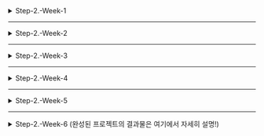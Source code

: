 <details>

<summary>Step-2.-Week-1</summary>
<div>
  
## 카카오 테크 캠퍼스 2단계 - FE - 1주차 클론 과제

</br>

## **과제명**
```
1. 쇼핑몰 웹사이트 탐색을 통한 페이지 구성
2. UI 컴포넌트의 명칭과 사용법 익히기
```

## **과제 설명**

✅**과제 1-1. 쇼핑몰 웹사이트 분석**
```
쇼핑몰 웹사이트를 탐색해 어떠한 페이지 구성을 가지고 있는지 체크합니다. 
대부분의 쇼핑몰은 다음의 페이지 구성을 가지고 있습니다.

- 메인 페이지
- 상품 검색 결과 페이지
- 개별 상품 상세 페이지
- 주문 목록 페이지
- 결제 페이지
- 결제 완료 페이지
- 장바구니 페이지
- ...

이와 같이 위의 서비스가 동작하는데 필수적인 페이지가 무엇이 있고, 해당 페이지에서 어떠한 기능이 구현되어야 하는지 작성하세요. 
그리고 어떠한 디렉터리 구조로 프로젝트를 진행할지 작성해주세요. (README.md 파일에 작성)
```

```
README.md의 예시 형식입니다. 아래를 참고해 작성해주세요. 
각 페이지마다 핵심 기능, 기능 상세 설명, 인터페이스 요구사항이 어떤 것이 있을지 고민해서 작성해주세요.

###예시

#페이지별 구성
1. 로그인 페이지
- 핵심 기능: 로그인 요청 및 사용자 로그인 정보 저장
- 기능 상세 설명: 이메일과 비밀번호를 이용해 로그인을 진행하고, 이에 대한 상태 처리를 합니다.
- 인터페이스 요구사항: 이메일 또는 비밀번호에 들어온 값이 적합하지 않은 경우 적절한 알림을 보냅니다. 
-- ...

#디렉터리 구조
- public
- src
- components
- hooks
- routes
- styles
- dto
- ...
```  
  
```
분석 내용 : https://bronzed-amount-986.notion.site/23-06-27-9504e5d99815443ba9e9842b445d14f2?pvs=4
```


✅**과제 1-2. 디렉터리 구조 설계**

<div align="center">
  
![image](https://github.com/rktdnjs/step2-FE-kakao-shop/assets/67001905/d739e72b-5e3c-49a0-a9b4-f83965b2ce1c)

</div>

| 디렉터리 명   | 기능 |
| ------------- | ------------------------------------------------------------------------------------------------------- |
| node_modules  |	현재 프로젝트에 포함된 라이브러리들이 설치되어 있는 폴더 |
| public        |	index.html 파일, favicon 또는 기타 정적 파일과 같이 공개적으로 액세스할 수 있는 정적 자산을 포함하고 있는 폴더 |
| src	          |	대부분의 코드가 들어가게 될 기본 폴더 |
| ㄴapi	        |	API 관련 로직의 모듈 파일이 위치하는 폴더 |
| ㄴcomponents  |	React 구성 요소를 구성하는 데 사용되는 다양한 컴포넌트들이 들어가는 폴더 |
| ㄴfonts	      |	프로젝트에서 사용할 폰트 파일들이 들어가는 폴더 |
| ㄴhooks	      |	커스텀 훅이 들어갈 폴더 |
| ㄴimages	    |	프로젝트에서 사용할 이미지 파일들이 들어가는 폴더 |
| ㄴpages	      |	React Router 등을 통해 라우팅을 적용할 때 사용하는 페이지 컴포넌트들이 들어가는 폴더 |
| ㄴstyles	    |	CSS 파일들이 포함되는 폴더 |

</br>

✅**과제 2.**

```
프론트 개발자가 다른 프론트 개발자와 소통 및 UI 디자이너와 소통하는데 필수적인 UI 컴포넌트의 명칭과 사용법을 익힙니다.
수업시간에 배운 컴포넌트의 명칭과 사용법 이외에 대표적인 UI 라이브러리 홈페이지를 조사해보면 수많은 컴포넌트가 어떤식으로 동작하는지 확인할 수 있습니다.
리액트 프로젝트를 생성하고, 토스트, 브래드크럼, 캐러셀, 라디오버튼, 토글버튼, 체크리스트를 UI 라이브러리가 아닌 자신만의 방식으로 스타일링하고 상태 관리를 적용해 코드를 작성하세요.
작성된 코드는 레퍼지토리에 업로드하여 멘토님에게 전달해주세요.
```

```
$ src - components에 각 컴포넌트에 대한 코드가 작성되어 있습니다!
```

</br>

✅**과제 3.**

```
각 컴포넌트를 시현해 볼 수 있는 페이지를 만드세요. 
하나의 페이지에 모든 컴포넌트를 둬도 좋고, 각 페이지별로 분리해도 괜찮습니다.
```

```
임시 배포 주소 : https://shoppingtest.pages.dev/
```

</br>

## **과제 상세 : 수강생들이 과제를 진행할 때, 유념해야할 것**
```
1. README.md 파일은 동료 개발자에게 프로젝트에 쉽게 랜딩하도록 돕는 중요한 소통 수단입니다. 
해당 프로젝트에 대해 아무런 지식이 없는 동료들에게 설명하는 것처럼 쉽고, 간결하게 작성해주세요.

2. 좋은 개발자는 디자이너, 기획자, 마케터 등 여러 포지션에 있는 분들과 소통을 잘합니다. 
UI 컴포넌트의 명칭과 이를 구현하는 능력은 필수적인 커뮤니케이션 스킬이자 필요사항이니 어떤 상황에서 해당 컴포넌트를 사용하면 좋을지 고민하며 코드를 작성해보세요.
```
</br>

## **코드리뷰 관련: PR시, 아래 내용을 포함하여 코멘트 남겨주세요.**
**1. PR 제목과 내용을 아래와 같이 작성 해주세요.**

>- PR 제목 : 부산대FE_라이언_1주차 과제

</br>

**2. PR 내용 :**

>- 코드 작성하면서 어려웠던 점
>- 코드 리뷰 시, 멘토님이 중점적으로 리뷰해줬으면 하는 부분

</div>
</details>

---

<details>
<summary>Step-2.-Week-2</summary>
<div>

## 카카오 테크 캠퍼스 2단계 - FE - 2주차 클론 과제
</br>

## **과제명**
```
1. 코드 디자인 패턴과 상태 관리
```
</br>

## **과제 설명**

✅**과제 1. 아토믹 컴포넌트 디자인 패턴 사용** 
```
- 회원가입, 로그인 페이지 개발에 필요한 컴포넌트를 아토믹 디자인 패턴을 사용해 작성하세요.
- 작성한 컴포넌트는 사용의 편의성을 위해 Props에 적절한 주석을 달아주세요.
```

</br>

✅**과제 2. 회원 가입, 로그인 페이지 개발** 

```
- 백엔드 API 문서를 참고하여 회원가입, 로그인 페이지를 개발하세요.
- 각 페이지에는 적합한 값이 입력되도록 하고, 적절하지 않은 값이 들어온 경우 API 요청을 보내기 전에 프론트에서 에러 캐칭을 해주세요.
- 회원가입, 로그인 후에는 메인 페이지로 리다이렉트하세요.
- API 응답 과정에서 로그인이 실패하는 경우, 회원가입이 실패한 경우에 대해서 에러 캐칭도 적용해야 합니다.
```

</br>

✅**과제 3. 상태관리 모듈 적용** 

```
- 로그인 후에 사용자의 정보를 상태관리 모듈을 하나 선정해 저장하고 불러올 수 있도록 코드를 작성하세요.
- 사용자가 로그인 상태일 때는 GNB 영역에 로그인 버튼이 보이면 안됩니다.
- 로그아웃시 상태를 초기화하세요.
- 새로고침 시에도 상태를 잃지 않고 유지해야 합니다.
- 일정한 시간이 지나면 로그인 유지가 끝나도록 설정하세요.(예: 1일)
```

</br>

## **과제 상세 : 수강생들이 과제를 진행할 때, 유념해야할 것**
```
1. 아토믹 컴포넌트를 작성할 때 Atoms, Molecules에 반드시 특정한 컴포넌트가 들어갈 필요는 없습니다. 개발자의 주관이 들어갈 수 있는 부분이니 적절한 뎁스로 나누어보세요.

2. API 요청을 보내고, 응답 받을 때 성공 케이스만 생각해 코드를 작성하는 경우가 많습니다. 숨은 에러 케이스는 없을지 한 번 더 고민해보세요.

3. 상태 관리 모듈은 자신이 써보고 싶은 어떤 모듈이던 상관 없습니다. 모듈을 사용해보면서 모듈에 들어가는 미들웨어나 툴도 사용해보세요.
```
</br>

## **코드리뷰 관련: PR시, 아래 내용을 포함하여 코멘트 남겨주세요.**
**1. PR 제목과 내용을 아래와 같이 작성 해주세요.**

>- PR 제목 : 부산대FE_라이언_2주차 과제

</br>

**2. PR 내용 :**

>- 코드 작성하면서 어려웠던 점
>- 코드 리뷰 시, 멘토님이 중점적으로 리뷰해줬으면 하는 부분


</div>
</details>

---

<details>
<summary>Step-2.-Week-3</summary>
<div>

## 카카오 테크 캠퍼스 2단계 - FE - 3주차 클론 과제
</br>

## **과제명**
```
1. 비동기 통신 활용과 레이아웃
```
</br>

## **과제 설명**

✅**과제 1. 상품 목록 페이지 개발**
```
- 백엔드 API 문서를 참고하여 상품 목록 페이지를 개발하세요.
- 페이지네이션을 이용해 페이지 값을 증가시켜가며 조회될 수 있도록 코드를 작성해주세요. 
- 데이터 로딩 과정에 로더를 구현하세요.
- 데이터 불러오기를 할 때 react-query를 사용해보세요.
```

</br>

✅**과제 2. 스켈레톤과 로더**

```
- 컴포넌트에 props를 전달해 데이터 로딩 중 스켈레톤 또는 로더가 적용될 수 있도록 코드를 작성해보세요.
- 상품 목록 카드에 스켈레톤을 적용하세요.
- 페이지 전체에 대한 로딩이 진행될 때는 글로벌 로더를 적용해보세요.(적절한 모듈을 찾아 적용해도 좋습니다.)
```

</br>

✅**과제 3. 백엔드 상태 코드 반응**

```
- API 응답에 대해 전처리 하는 코드를 작성해보세요.
- 200, 300, 400, 500번 대의 상태 코드별 에러 캐칭이 필요한 경우라면 해당 함수에서 먼저 실행되도록 코드를 작성합니다.
- react-query에서 전처리하는 방식이 있다면 해당 방식을 적용하거나 또는 별도의 함수나 클래스를 만들어 관리를 시도해보면 됩니다.
```

</br>

## **과제 상세 : 수강생들이 과제를 진행할 때, 유념해야할 것**
```
1. 스켈레톤과 로더를 바텀부터 만들기보단 Codepen 등을 참고해 구현하고, Props를 통한 실제 적용에 집중해주세요.
2. 과제 3번을 해결할 때 Facade pattern을 참고해보세요.
3. 과제 1번을 해결할 때 react-query를 사용해보되 전체 프로젝트에 react-query를 적용할 필요는 없습니다. 하나 이상의 API 요청에 적용해보세요.
```
</br>

## **코드리뷰 관련: PR시, 아래 내용을 포함하여 코멘트 남겨주세요.**
**1. PR 제목과 내용을 아래와 같이 작성 해주세요.**

>- PR 제목 : 부산대FE_라이언_3주차 과제

</br>

**2. PR 내용 :**

>- 코드 작성하면서 어려웠던 점
>- 코드 리뷰 시, 멘토님이 중점적으로 리뷰해줬으면 하는 부분


</div>
</details>

---

<details>
<summary>Step-2.-Week-4</summary>
<div>
  
## 카카오 테크 캠퍼스 2단계 - FE - 4주차 클론 과제
</br>

## **과제명**
```
상세 페이지 개발과 라이브러리
```
</br>

## **과제 설명**

✅**과제 1. 상품 상세 페이지 개발**
```
- 백엔드 API 문서를 참고하여 상품 상세 페이지를 개발하세요.
- 한 개의 UI 라이브러리를 선정해 사용해보세요. 
- 적절하지 않은 상품 ID 값이 들어오거나 찾을 수 없는 상품일 때 404 페이지 또는 "상품을 찾을 수 없습니다."라는 메시지가 있는 페이지로 이동될 수 있도록 코드를 작성하세요.
- 데이터 로딩이 완료될 때까지 로더를 적용하세요.
- '장바구니 담기' 버튼과 '구매' 버튼을 나누어 배치하세요.
```

</br>

✅**과제 2. 장바구니 페이지 개발**

```
- 백엔드 API 문서를 참고하여 장바구니 페이지를 개발하세요.
- 담아둔 상품에 대해 조회, 수량 변경, 항목 삭제가 구현되어야 합니다.
- '결제하기' 버튼을 만들고, 클릭시 결제 페이지로 이동될 수 있도록 개발하세요.
- 다른 모든 페이지와 마찬가지로 비동기 데이터 요청이 발생하니 로더 또는 스켈레톤을 통해 장바구니 목록을 불러올 때 로딩 상태를 표시하세요.
```

</br>

## **과제 상세 : 수강생들이 과제를 진행할 때, 유념해야할 것**
```
1. UI 라이브러리를 사용할 때 모든 구성요소에 UI 라이브러리의 규칙을 적용할 필요는 없습니다. UI 라이브러리의 사용법을 익히고, 하나 이상의 컴포넌트에 적용해봅니다.
```
</br>

## **코드리뷰 관련: PR시, 아래 내용을 포함하여 코멘트 남겨주세요.**
**1. PR 제목과 내용을 아래와 같이 작성 해주세요.**

>- PR 제목 : 부산대FE_라이언_4주차 과제

</br>

**2. PR 내용 :**

>- 코드 작성하면서 어려웠던 점
>- 코드 리뷰 시, 멘토님이 중점적으로 리뷰해줬으면 하는 부분


</div>
</details>

---

<details>
<summary>Step-2.-Week-5</summary>
<div>

## 카카오 테크 캠퍼스 2단계 - FE - 5주차 클론 과제
</br>

## **과제명**
```
주문 결제 개발 
```
</br>

## **과제 설명**

✅**과제 1. 주문 결제 페이지 개발**
```
- 백엔드 API 문서를 참고하여 주문 결제 페이지를 개발하세요.
- 결제 페이지에서는 결제 전 결제 상세 정보에 대한 데이터를 조회하고, 결제를 확정하는 기능 2가지에 중점을 둡니다.
```

</br>

✅**과제 2. 테스트 결제**

```
- 한 개의 PG 서비스 또는 PG 서비스를 돕는 서드파티 앱을 사용해 개발합니다.
- 테스트 환경에서 결제를 성공해야 합니다.
- 결제가 실패하는 경우(잔고 부족, 결제 정보 불일치 등)에 대해 에러 캐칭을 적용하세요.
- 다양한 에러 상황에 대해 주석으로 에러 상황과 대응 방식을 설명해주세요.
```

</br>

## **과제 상세 : 수강생들이 과제를 진행할 때, 유념해야할 것**
```
1. 결제를 구현할 때 새로운 모듈을 학습하는데 있어서 생각보다 시간 소요가 클 것입니다. 또한 몇몇의 PG사에서 제공하는 SDK의 경우 리액트와 호환성이 나쁜 경우도 있습니다. 
2. 테스트 결제시에 실제 비용이 나가는 것처럼 보이는 경우도 있습니다. PG사마다 정책이 다르지만 대부분 테스트 금액은 1일 이내로 환급받는 구조입니다.
3. 결제시에는 생각보다 많은 데이터를 하나의 페이로드에 담아 전달해야 합니다. 이 과정에서 데이터가 적절하지 않은 값이 들어갈 가능성이 높고, 코드가 복잡해질 수 있습니다. 기능 단위를 나누어 함수형 프로그래밍을 시도해보는게 도움이 될 수 있습니다.
```
</br>

## **코드리뷰 관련: PR시, 아래 내용을 포함하여 코멘트 남겨주세요.**
**1. PR 제목과 내용을 아래와 같이 작성 해주세요.**

>- PR 제목 : 부산대FE_라이언_5주차 과제

</br>

**2. PR 내용 :**

>- 코드 작성하면서 어려웠던 점
>- 코드 리뷰 시, 멘토님이 중점적으로 리뷰해줬으면 하는 부분


</div>
</details>


---


<details>
<summary>Step-2.-Week-6 (완성된 프로젝트의 결과물은 여기에서 자세히 설명!)</summary>
<div>

## 카카오 테크 캠퍼스 2단계 - FE - 6주차 클론 과제
</br>

## **과제명**
```
프로젝트 마무리
```
</br>

## **과제 설명**

✅**과제 1. 배포**
```
- 카카오 배포환경을 통해 배포를 진행합니다.
- 계정을 생성하고 자신의 레포지토리를 연결해 배포합니다.
- 배포 레벨에서 사용될 환경 변수는 인스턴스에 적용되도록 직접 설정해줍니다.
- 배포에 사용될 브랜치는 개발 브랜치와 꼭 분리합니다.
```

</br>

✅**과제 2. 프로젝트 마무리**

```
- 모든 핵심 기능이 정상 작동되도록 숨은 버그와 기능을 점검합니다.
- 특정한 파일이 너무 크다면, 코드 내의 함수를 다른 파일로 옮겨 import / export 하는 등 코드 리펙터링을 진행합니다.
- 개발 환경과 배포 환경 모두 버그가 없는지 체크합니다.
```

</br>

✅**과제 3.  README.md 정리**

```
- 배포한 환경에 대해 구체적인 설명을 남겨주세요.
- 포함될 내용은 배포 순서, 배포에 영향 받는 브랜치, 배포시 주의 사항, 배포 환경 등 다른 개발자가 해당 프로젝트를 인수인계 받았을 때 문제가 없도록 꼼꼼히 작성합니다.
```

## 완선된 프로젝트 관련 Notion 정리글

```
https://bronzed-amount-986.notion.site/c924889f34cf4cb7bfe8c51f9a1f8df1?pvs=4
```

## 완성 프로젝트 URL(~8.16 까지 유효함)

```
https://user-app.krampoline.com/k948de2e6d478a/
```

## 완성된 프로젝트 UI & UX

> **메인 화면**

![image](https://github.com/rktdnjs/step2-FE-kakao-shop2/assets/67001905/5fee3f24-43aa-4845-80c9-5beb92df79fc)

> **회원가입 화면**

![image](https://github.com/rktdnjs/step2-FE-kakao-shop2/assets/67001905/196bfbf0-6f52-44c7-b2a8-dbc11f7ed0b3)


> **로그인 화면**

![image](https://github.com/rktdnjs/step2-FE-kakao-shop2/assets/67001905/862f4989-92d3-4d33-adb4-00f896620520)

> **장바구니(로그인 필요)**

![장바구니(로그인 필요)](https://github.com/rktdnjs/step2-FE-kakao-shop2/assets/67001905/e52fdb46-efb8-4c39-87f2-7a8b051b07e7)

> **물품 장바구니 담기**

![물품 장바구니 담기](https://github.com/rktdnjs/step2-FE-kakao-shop2/assets/67001905/c1f558b3-7df3-4e6d-8cd6-a3225f99ed9d)

> **장바구니 물건 구입**

![장바구니 물건 구입](https://github.com/rktdnjs/step2-FE-kakao-shop2/assets/67001905/b1cb5336-4c33-4af1-938d-0ba664910d08)

## 프로젝트 배포 환경

![image](https://github.com/rktdnjs/step2-FE-kakao-shop2/assets/67001905/52c9fa45-992e-4076-a4bc-f80dbe32e679)

```
리액트 환경에서 개발 후 카카오 크램폴린 IDE에서 Github 연동을 통해 프로젝트 배포 과정을 거침.
```

## 프로젝트 배포와 관련된 브랜치

```
https://github.com/rktdnjs/step2-FE-kakao-shop2/tree/main
위 링크의 main 브랜치와 관련된 내용이 배포에 사용된다.
개발을 진행해오던 feat-ShinHyoWon 브랜치와 별개로 개발 완료 이후 main 브랜치에서 추가 환경설정 후 배포를 진행하였습니다!
```

## 🎁배포 과정 & 배포시 주의 사항🎁

> **FrontEnd 코드가 포함된 소스 저장소 준비하기(Repo의 main 브랜치가 있어야 배포 가능)**

![image](https://github.com/rktdnjs/step2-FE-kakao-shop2/assets/67001905/663fa4b6-6e76-4cbc-92c8-3e1fad295c18)

> **React App의 Static Path 관련된 설정을 진행한다(중요)**

```
카카오 크램폴린 IDE로 배포할 시 주의할 점 중 하나인 Static Path 관련된 내용
- 카카오 크램폴린으로 배포한 앱은 https://user-app.krampoline.com/[uid]의 형식을 가짐
- 따라서 앱 배포시 URL Path에 대한 처리가 추가적으로 필요함.
- FE에서 사용하는 정적 파일들의 경로 혹은 리액트 라우터와 관련된 Path 부분의 수정이 필요!
- 자세하게 봐주어야 하는 부분은 react-router-dom & window.location.href 파트!
- 위와 같은 링크에는 prefix로 staticServerUri 변수를 정의하여 끼워넣어주어야 한다.
```

```jsx
// 참고로 이번 배포의 경우 카카오 크램폴린 IDE kargo배포시 사용자의 UID를 자동으로 반영하도록 .env 파일이 만들어지도록 사전 설정이 되어있기 때문에 혹여나 나중에 배포할 때는 이 점을 유의하도록 하자.
// https://user-app.krampoline.com/k948de2e6d478a/ 이런식의 staticServerUri + UID 형태
// 아래는 그 예시!
const staticServerUri = process.env.REACT_APP_PATH || "";

<BrowserRouter>
            <GNB/>
            <Routes>
                <Route path={staticServerUri + "/"} element={<HomePage/>}/>
                <Route path={staticServerUri + "/login"} element={<LoginPage/>}/>
                <Route path={staticServerUri + "/register"} element={<RegisterPage/>}/>
                <Route path={staticServerUri + "/product/:id"} element={<ProductDetailPage/>}/>
                <Route path={staticServerUri + "/cart"} element={<CartPage/>}/>
                <Route path={staticServerUri + "/order"} element={<OrderPage/>}/>
                <Route path={staticServerUri + "/orders/complete/:id"} element={<OrderCompletePage/>}/>
                <Route path={staticServerUri + "/*"} element={<NotFoundPage/>}/>
            </Routes>
            <Footer/>
        </BrowserRouter>
```

```jsx
// navigate도 변경
const staticServerUri = process.env.REACT_APP_PATH || "";

const logout = () => {
    clearTokens();
    Swal.fire(logoutMessage)
    .then(() => {
        navigate(staticServerUri + "/"); 
    })
}
```

```jsx
// Link를 사용한 부분도 변경
<div className="navbar">
    {/* {email 
    ? <span className="navbarMenu">{email}님 안녕하세요!</span> 
    : <></>} */}
    <Link className="navbarMenu logo" to={staticServerUri + "/"}><LogoIcon /> 쇼핑하기</Link>
    <Link className="navbarMenu cart" to={staticServerUri + "/cart"}>장바구니</Link>
    <div className="divider"></div>
    <Link className="navbarMenu register" to={staticServerUri + "/register"}>회원가입</Link>
    {token 
    ? <Link className="navbarMenu logout" onClick={logout}>로그아웃</Link> 
    : <Link className="navbarMenu login" to={staticServerUri + "/login"}>로그인</Link>}
</div>
```

> **default.conf 파일 생성 및 nginx 설정 진행**

![image](https://github.com/rktdnjs/step2-FE-kakao-shop2/assets/67001905/e78e6edb-dc83-4c50-8f8d-e05e9463aa49)

```
server {
	server_name _;
	
	location / {
		proxy_pass http://localhost:3000;
	}
	location /api/ {
		proxy_pass http://backend-service.default.svc.cluster.local:8080/;
	}
}
```

> **D2Hub 이미지 빌드에 필요한 Dockerfile 생성 및 코드 입력**

![image](https://github.com/rktdnjs/step2-FE-kakao-shop2/assets/67001905/af3dd539-01ad-4db4-ac50-580d4b4b636a)

```
FROM krmp-d2hub-idock.9rum.cc/goorm/node:16
WORKDIR /usr/src/app
COPY package*.json ./
RUN npm ci
COPY . .

RUN apt-get update && \
	apt-get install -y nginx && \
	rm -rf /var/lib/apt/lists/* && \
	rm /etc/nginx/sites-enabled/default
COPY default.conf /etc/nginx/conf.d/

RUN npm install -g serve

CMD npm run build && service nginx start && serve -s build
```

> **변경된 사항이 있을 경우 main 브랜치(배포 할 브랜치)로 push 후 pull - 빌드 - 배포 반복**

![image](https://github.com/rktdnjs/step2-FE-kakao-shop2/assets/67001905/2e1684a5-9989-4852-bd00-7939d28a34d6)


> **크램폴린 IDE에서 리액트 기반 컨테이너에 자신의 Github 프로젝트를 연동시킴!**

```
주의 : 이 때 자신의 깃허브 프로젝트 이름과 컨테이너의 이름이 동일해야 함
```

![image](https://github.com/rktdnjs/step2-FE-kakao-shop2/assets/67001905/e49f0782-d78d-4d2b-84d6-6146f6bc5306)

![image](https://github.com/rktdnjs/step2-FE-kakao-shop2/assets/67001905/01b939aa-42e5-4566-bc44-64c31bbfa3f9)

> **Kargo 탭을 눌러 앱 실행하기 클릭 - 배포하기 클릭**

![image](https://github.com/rktdnjs/step2-FE-kakao-shop2/assets/67001905/90dd0b64-12a8-4f08-a36d-9d5a06a94ebc)

![image](https://github.com/rktdnjs/step2-FE-kakao-shop2/assets/67001905/f382811d-af6d-408a-b6e6-8e9662979ab5)

```
배포가 전부 끝나게 되면 알림창과 함께 접속할 수 있는 URL을 얻을 수 있다!
```

> **배포후 사이트 접속**

![image](https://github.com/rktdnjs/step2-FE-kakao-shop2/assets/67001905/f63a38ce-e785-470d-a6a8-53717823f02e)

> **배포했던 앱의 로그를 확인해보고 싶을 경우**

```bash
$ kubectl get pods // 배포된 pod의 목록 조회
// 이후 뜨는 화면에서 로그를 확인하고 싶은 pod의 '이름'을 복사해서 다음 명령어 실행
$ kubectl log frontend-5b88bb75f8-dtn61
```

> **그 외 약간의 주의 사항**

![image](https://github.com/rktdnjs/step2-FE-kakao-shop2/assets/67001905/deffc1de-697b-4943-a58a-ae7043dd16d8)

![image](https://github.com/rktdnjs/step2-FE-kakao-shop2/assets/67001905/f2c47381-5cae-408c-b85c-2fbda4ed0f9e)

```bash
이런식으로 깊게 코드가 연관되어 들어가는 경우, 이에 대한 URL을 정확히 해주어야 한다.
그래야 렌더링 상에 문제가 발생하지 않는다!
```

</div>
</details>

